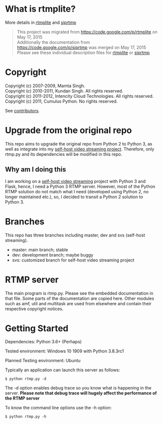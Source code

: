 # What is rtmplite? #
More details in [rtmplite](/rtmplite.md) and [siprtmp](/siprtmp.md)

> This project was migrated from <https://code.google.com/p/rtmplite> on May 17, 2015  
> Additionally the documentation from <https://code.google.com/p/siprtmp> was merged on May 17, 2015  
> Please see these individual description files for [rtmplite](/rtmplite.md) or [siprtmp](/siprtmp.md)  

# Copyright #

Copyright (c) 2007-2009, Mamta Singh.  
Copyright (c) 2010-2011, Kundan Singh. All rights reserved.  
Copyright (c) 2011-2012, Intencity Cloud Technologies. All rights reserved.  
Copyright (c) 2011, Cumulus Python. No rights reserved.  

See [contributors](/people.png).

# Upgrade from the original repo
This repo aims to upgrade the original repo from Python 2 to Python 3, as well as integrate into my [self-host video streaming project](https://github.com/KnugiHK/video-streaming). Therefore, only rtmp.py and its dependencies will be modified in this repo.

## Why am I doing this
I am working on a [self-host video streaming](https://github.com/KnugiHK/video-streaming) project with Python 3 and Flask, hence, I need a Python 3 RTMP server. However, most of the Python RTMP solution do not match what I need (developed using Python 2, no longer maintained etc.), so, I decided to transit a Python 2 solution to Python 3.

# Branches
This repo has three branches including master, dev and svs (self-host streaming).

* master: main branch; stable
* dev: development branch; maybe buggy
* svs: customized branch for self-host video streaming project

# RTMP server #

The main program is rtmp.py. Please see the embedded documentation in that file.
Some parts of the documentation are copied here. Other modules such as amf, util
and multitask are used from elsewhere and contain their respective copyright 
notices.

# Getting Started #

Dependencies: Python 3.6+ (Perhaps)

Tested environment: Windows 10 1909 with Python 3.8.3rc1

Planned Testing environment: Ubuntu

Typically an application can launch this server as follows:
```
$ python rtmp.py -d
```
The -d option enables debug trace so you know what is happening in the server. **Please note that debug trace will hugely affect the performance of the RTMP server**

To know the command line options use the -h option:
```
$ python rtmp.py -h
```
